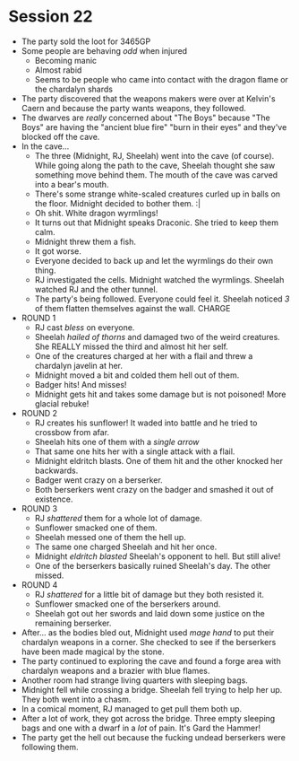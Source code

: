 # Session 22
* The party sold the loot for 3465GP
* Some people are behaving _odd_ when injured
	* Becoming manic
	* Almost rabid
	* Seems to be people who came into contact with the dragon flame or the chardalyn shards
* The party discovered that the weapons makers were over at Kelvin's Caern and because the party wants weapons, they followed.
* The dwarves are _really_ concerned about "The Boys" because  "The Boys" are having the "ancient blue fire" "burn in their eyes" and they've blocked off the cave.
* In the cave...
	* The three (Midnight, RJ, Sheelah) went into the cave (of course). While going along the path to the cave, Sheelah thought she saw something move behind them. The mouth of the cave was carved into a bear's mouth.
	* There's some strange white-scaled creatures curled up in balls on the floor. Midnight decided to bother them. :|
	* Oh shit. White dragon wyrmlings!
	* It turns out that Midnight speaks Draconic. She tried to keep them calm.
	* Midnight threw them a fish.
	* It got worse.
	* Everyone decided to back up and let the wyrmlings do their own thing.
	* RJ investigated the cells. Midnight watched the wyrmlings. Sheelah watched RJ and the other tunnel.
	* The party's being followed. Everyone could feel it. Sheelah noticed _3_ of them flatten themselves against the wall. CHARGE
* ROUND 1
	* RJ cast _bless_ on everyone.
	* Sheelah _hailed of thorns_ and damaged two of the weird creatures. She REALLY missed the third and almost hit her self.
	* One of the creatures charged at her with a flail and threw a chardalyn javelin at her.
	* Midnight moved a bit and colded them hell out of them.
	* Badger hits! And misses!
	* Midnight gets hit and takes some damage but is not poisoned! More glacial rebuke!
* ROUND 2
	* RJ creates his sunflower! It waded into battle and he tried to crossbow from afar.
	* Sheelah hits one of them with a _single arrow_
	* That same one hits her with a single attack with a flail.
	* Midnight eldritch blasts. One of them hit and the other knocked her backwards.
	* Badger went crazy on a berserker.
	* Both berserkers went crazy on the badger and smashed it out of existence.
* ROUND 3
	* RJ _shattered_ them for a whole lot of damage.
	* Sunflower smacked one of them.
	* Sheelah messed one of them the hell up.
	* The same one charged Sheelah and hit her once.
	* Midnight _eldritch blasted_ Sheelah's opponent to hell. But still alive!
	* One of the berserkers basically ruined Sheelah's day. The other missed.
* ROUND 4
	* RJ _shattered_ for a little bit of damage but they both resisted it.
	* Sunflower smacked one of the berserkers around.
	* Sheelah got out her swords and laid down some justice on the remaining berserker.
* After... as the bodies bled out, Midnight used _mage hand_ to put their chardalyn weapons in a corner. She checked to see if the berserkers have been made magical by the stone.
* The party continued to exploring the cave and found a forge area with chardalyn weapons and a brazier with blue flames.
* Another room had strange living quarters with sleeping bags.
* Midnight fell while crossing a bridge. Sheelah fell trying to help her up. They both went into a chasm.
* In a comical moment, RJ managed to get pull them both up.
* After a lot of work, they got across the bridge. Three empty sleeping bags and one with a dwarf in a _lot_ of pain. It's Gard the Hammer!
* The party get the hell out because the fucking undead berserkers were following them.
<!--stackedit_data:
eyJoaXN0b3J5IjpbLTIwNTY4NTY5MDAsMTEzNDIyNzg2NiwtMT
c3Mjk4Mjc3NSwtMjExMzg4MTE4NiwyMDYxMzQ0NzEwLDQ2NjY3
OTQzNyw4NjExMTMyODEsNDI3NjY2MzA5LDE2ODQ0NDU5MjksLT
kxNTIwOTU1OSwtMTIyMjMwMTA1LC00MzI3ODI0NjIsNDE0MDAx
NTI4LC0yMTE1ODUwMzkzXX0=
-->